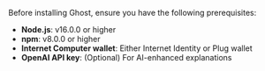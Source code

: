 Before installing Ghost, ensure you have the following prerequisites:

- **Node.js**: v16.0.0 or higher
- **npm**: v8.0.0 or higher
- **Internet Computer wallet**: Either Internet Identity or Plug wallet
- **OpenAI API key**: (Optional) For AI-enhanced explanations